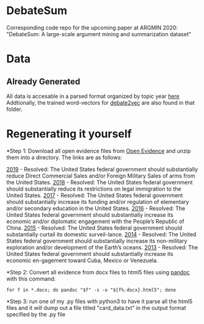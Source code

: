 # DebateSum
Corresponding code repo for the upcoming paper at ARGMIN 2020: "DebateSum: A large-scale argument mining and summarization dataset"

# Data 

## Already Generated 
All data is accesable in a parsed format organized by topic year [here](https://mega.nz/folder/ZdQGmK6b#-0hoBWc5fLYuxQuH25feXg)
Addtionally, the trained word-vectors for [debate2vec](https://github.com/Hellisotherpeople/debate2vec) are also found in that folder. 

# Regenerating it yourself 

*Step 1: Download all open evidence files from [Open Evidence](https://openev.debatecoaches.org/) and unzip them into a directory. The links are as follows: 

[2019](https://s3.amazonaws.com/openev/2019OpenEv.zip)    - Resolved: The United States federal government should substantially reduce Direct Commercial Sales and/or Foreign Military Sales of arms from the United States.
[2018](https://s3.amazonaws.com/openev/2018OpenEv.zip)    - Resolved: The United States federal government should substantially reduce its restrictions on legal immigration to the United States.
[2017](https://s3.amazonaws.com/openev/2017OpenEv.zip)    - Resolved: The United States federal government should substantially increase its funding and/or regulation of elementary and/or secondary education in the United States.
[2016](https://s3.amazonaws.com/openev/2016OpenEv.zip)    - Resolved: The United States federal government should substantially increase its economic and/or diplomatic engagement with the People’s Republic of China.
[2015](https://s3.amazonaws.com/openev/2015OpenEv.zip)    - Resolved: The United States federal government should substantially curtail its domestic surveil-lance.
[2014](https://s3.amazonaws.com/openev/2014OpenEv.zip)    - Resolved: The United States federal government should substantially increase its non-military exploration and/or development of the Earth’s oceans.
[2013](https://s3.amazonaws.com/openev/2013OpenEv.zip)    - Resolved: The United States federal government should substantially increase its economic en-gagement toward Cuba, Mexico or Venezuela.


*Step 2: Convert all evidence from docx files to html5 files using [pandoc](https://pandoc.org/) with this command: 
```
for f in *.docx; do pandoc "$f" -s -o "${f%.docx}.html5"; done
```
*Step 3: run one of my .py files with python3 to have it parse all the html5 files and it will dump out a file titled "card_data.txt" in the output format specified by the .py file
